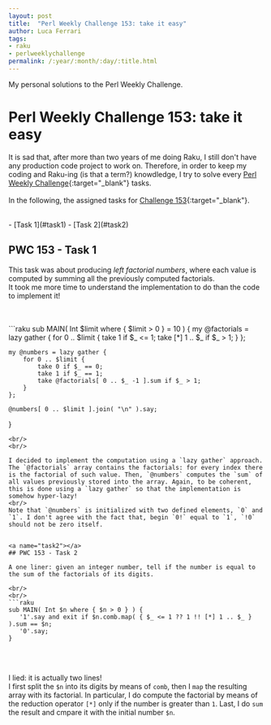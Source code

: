 ```yaml
---
layout: post
title:  "Perl Weekly Challenge 153: take it easy"
author: Luca Ferrari
tags:
- raku
- perlweeklychallenge
permalink: /:year/:month/:day/:title.html
---
```

My personal solutions to the Perl Weekly Challenge.

# Perl Weekly Challenge 153: take it easy

It is sad that, after more than two years of me doing Raku, I still don't have any production code project to work on.
Therefore, in order to keep my coding and Raku-ing (is that a term?) knowdledge, I try to solve every  [Perl Weekly Challenge](https://perlweeklychallenge.org/){:target="_blank"} tasks.
<br/>
<br/>
In the following, the assigned tasks for [Challenge 153](https://perlweeklychallenge.org/blog/perl-weekly-challenge-153/){:target="_blank"}.

<br/>
- [Task 1](#task1)
- [Task 2](#task2)


<br/>


<a name="task1"></a>
## PWC 153 - Task 1

This task was about producing *left factorial numbers*, where each value is computed by summing all the previously computed factorials.
<br/>
It took me more time to understand the implementation to do than the code to implement it!
<br/>


<br/>
<br/>
```raku
sub MAIN( Int $limit where { $limit > 0 } = 10 ) {
    my @factorials = lazy gather {
        for 0 .. $limit {
            take 1 if $_ <= 1;
            take [*] 1 .. $_ if $_ > 1;
        }
    };

    my @numbers = lazy gather {
        for 0 .. $limit {
            take 0 if $_ == 0;
            take 1 if $_ == 1;
            take @factorials[ 0 .. $_ -1 ].sum if $_ > 1;
        }
    };

    @numbers[ 0 .. $limit ].join( "\n" ).say;
}

 ```
<br/>
<br/>

I decided to implement the computation using a `lazy gather` approach. The `@factorials` array contains the factorials: for every index there is the factorial of such value. Then, `@numbers` computes the `sum` of all values previously stored into the array. Again, to be coherent, this is done using a `lazy gather` so that the implementation is somehow hyper-lazy!
<br/>
Note that `@numbers` is initialized with two defined elements, `0` and `1`. I don't agree with the fact that, begin `0!` equal to `1`, `!0` should not be zero itself.


<a name="task2"></a>
## PWC 153 - Task 2

A one liner: given an integer number, tell if the number is equal to the sum of the factorials of its digits.

<br/>
<br/>
```raku
sub MAIN( Int $n where { $n > 0 } ) {
    '1'.say and exit if $n.comb.map( { $_ <= 1 ?? 1 !! [*] 1 .. $_ } ).sum == $n;
    '0'.say;
}
```
<br/>
<br/>

I lied: it is actually two lines!
<br/>
I first split the `$n` into its digits by means of `comb`, then I `map` the resulting array with its factorial. In particular, I do compute the factorial by means of the reduction operator `[*]` only if the number is greater than `1`. Last, I do `sum` the result and cmpare it with the initial number `$n`.
